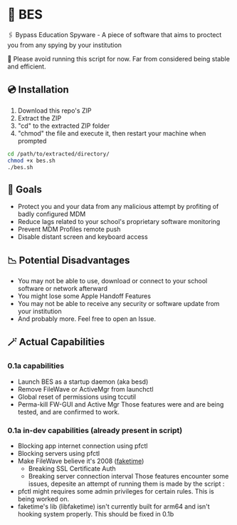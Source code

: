 # 🔏 BES
🖇️ Bypass Education Spyware - A piece of software that aims to proctect you from any spying by your institution

🚧 Please avoid running this script for now. Far from considered being stable and efficient. 

## 💿 Installation
1. Download this repo's ZIP
2. Extract the ZIP
3. "cd" to the extracted ZIP folder
4. "chmod" the file and execute it, then restart your machine when prompted
```bash
cd /path/to/extracted/directory/
chmod +x bes.sh
./bes.sh
```

## 📇 Goals
- Protect you and your data from any malicious attempt by profiting of badly configured MDM
- Reduce lags related to your school's proprietary software monitoring
- Prevent MDM Profiles remote push
- Disable distant screen and keyboard access
## 📉 Potential Disadvantages
- You may not be able to use, download or connect to your school software or network afterward
- You might lose some Apple Handoff Features
- You may not be able to receive any security or software update from your institution
- And probably more. Feel free to open an Issue.





## 🪄 Actual Capabilities
### 0.1a capabilities
- Launch BES as a startup daemon (aka besd)
- Remove FileWave or ActiveMgr from launchctl
- Global reset of permissions using tccutil
- Perma-kill FW-GUI and Active Mgr
Those features were and are being tested, and are confirmed to work.
   
### 0.1a in-dev capabilities (already present in script)
- Blocking app internet connection using pfctl
- Blocking servers using pfctl
- Make FileWave believe it's 2008 ([faketime](https://github.com/wolfcw/libfaketime))
  - Breaking SSL Certificate Auth
  - Breaking server connection interval
Those features encounter some issues, depesite an attempt of running them is made by the script :
 - pfctl might requires some admin privileges for certain rules. This is being worked on.
 - faketime's lib (libfaketime) isn't currently built for arm64 and isn't hooking system properly. This should be fixed in 0.1b
